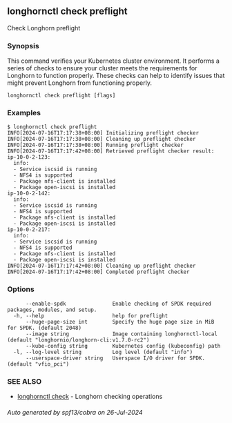 ## longhornctl check preflight

Check Longhorn preflight

### Synopsis

This command verifies your Kubernetes cluster environment. It performs a series of checks to ensure your cluster meets the requirements for Longhorn to function properly.
These checks can help to identify issues that might prevent Longhorn from functioning properly.

```
longhornctl check preflight [flags]
```

### Examples

```
$ longhornctl check preflight
INFO[2024-07-16T17:17:38+08:00] Initializing preflight checker
INFO[2024-07-16T17:17:38+08:00] Cleaning up preflight checker
INFO[2024-07-16T17:17:38+08:00] Running preflight checker
INFO[2024-07-16T17:17:42+08:00] Retrieved preflight checker result:
ip-10-0-2-123:
  info:
  - Service iscsid is running
  - NFS4 is supported
  - Package nfs-client is installed
  - Package open-iscsi is installed
ip-10-0-2-142:
  info:
  - Service iscsid is running
  - NFS4 is supported
  - Package nfs-client is installed
  - Package open-iscsi is installed
ip-10-0-2-217:
  info:
  - Service iscsid is running
  - NFS4 is supported
  - Package nfs-client is installed
  - Package open-iscsi is installed
INFO[2024-07-16T17:17:42+08:00] Cleaning up preflight checker
INFO[2024-07-16T17:17:42+08:00] Completed preflight checker
```

### Options

```
      --enable-spdk               Enable checking of SPDK required packages, modules, and setup.
  -h, --help                      help for preflight
      --huge-page-size int        Specify the huge page size in MiB for SPDK. (default 2048)
      --image string              Image containing longhornctl-local (default "longhornio/longhorn-cli:v1.7.0-rc2")
      --kube-config string        Kubernetes config (kubeconfig) path
  -l, --log-level string          Log level (default "info")
      --userspace-driver string   Userspace I/O driver for SPDK. (default "vfio_pci")
```

### SEE ALSO

* [longhornctl check](longhornctl_check.md)	 - Longhorn checking operations

###### Auto generated by spf13/cobra on 26-Jul-2024
